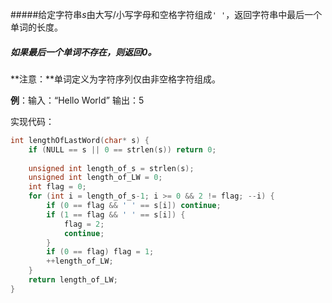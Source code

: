 #####给定字符串*s*由大写/小写字母和空格字符组成`' '`，返回字符串中最后一个单词的长度。

##### 如果最后一个单词不存在，则返回0。

**注意：**单词定义为字符序列仅由非空格字符组成。

**例**：输入：“Hello World”  输出：5

实现代码：

```c
int lengthOfLastWord(char* s) {
    if (NULL == s || 0 == strlen(s)) return 0;
    
    unsigned int length_of_s = strlen(s);
    unsigned int length_of_LW = 0;
    int flag = 0;  
    for (int i = length_of_s-1; i >= 0 && 2 != flag; --i) {
        if (0 == flag && ' ' == s[i]) continue;
        if (1 == flag && ' ' == s[i]) {
            flag = 2;
            continue;
        }
        if (0 == flag) flag = 1;
        ++length_of_LW;
    }
    return length_of_LW;
}
```


